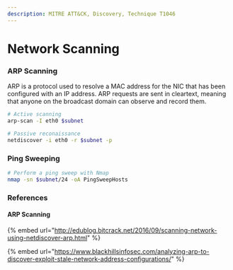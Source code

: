 ```yaml
---
description: MITRE ATT&CK, Discovery, Technique T1046
---
```


# Network Scanning

### ARP Scanning

ARP is a protocol used to resolve a MAC address for the NIC that has been configured with an IP address. ARP requests are sent in cleartext, meaning that anyone on the broadcast domain can observe and record them. &#x20;

```bash
# Active scanning
arp-scan -I eth0 $subnet

# Passive reconaissance 
netdiscover -i eth0 -r $subnet -p
```

### Ping Sweeping

```bash
# Perform a ping sweep with Nmap
nmap -sn $subnet/24 -oA PingSweepHosts
```

### References

#### ARP Scanning

{% embed url="http://edublog.bitcrack.net/2016/09/scanning-network-using-netdiscover-arp.html" %}

{% embed url="https://www.blackhillsinfosec.com/analyzing-arp-to-discover-exploit-stale-network-address-configurations/" %}
